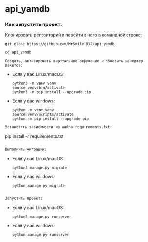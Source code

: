 # api_yamdb

### Как запустить проект:

Клонировать репозиторий и перейти в него в командной строке:

```
git clone https://github.com/MrSmile1812/api_yamdb
```
```
cd api_yamdb
```
```
Cоздать, активировать виртуальное окружение и обновить менеджер пакетов:

```
* Если у вас Linux/macOS:

    ```
    python3 -m venv venv
    source venv/bin/activate
    python3 -m pip install --upgrade pip
    ```

* Если у вас windows:

    ```
    python -m venv venv
    source venv/scripts/activate
    python -m pip install --upgrade pip
    ```

```
Установить зависимости из файла requirements.txt:

```
pip install -r requirements.txt
```

Выполнить миграции:

```
* Если у вас Linux/macOS:

    ```
    python3 manage.py migrate
    ```

* Если у вас windows:

    ```
    python manage.py migrate
    ```
```

Запустить проект:

```
* Если у вас Linux/macOS:

    ```
    python3 manage.py runserver
    ```

* Если у вас windows:

    ```
    python manage.py runserver
    ```
```
